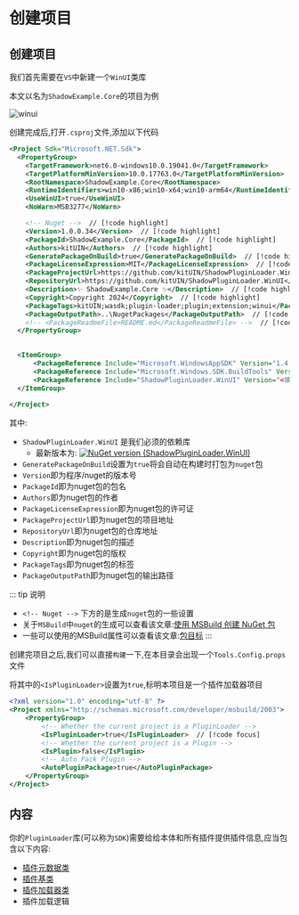 # 创建项目

## 创建项目

我们首先需要在`VS`中新建一个`WinUI`类库

本文以名为`ShadowExample.Core`的项目为例

![winui](/init/winui.png)

创建完成后,打开`.csproj`文件,添加以下代码

```xml
<Project Sdk="Microsoft.NET.Sdk">
  <PropertyGroup>
    <TargetFramework>net6.0-windows10.0.19041.0</TargetFramework>
    <TargetPlatformMinVersion>10.0.17763.0</TargetPlatformMinVersion>
    <RootNamespace>ShadowExample.Core</RootNamespace>
    <RuntimeIdentifiers>win10-x86;win10-x64;win10-arm64</RuntimeIdentifiers>
    <UseWinUI>true</UseWinUI>
	<NoWarn>MSB3277</NoWarn>

	<!-- Nuget -->  // [!code highlight]
	<Version>1.0.0.34</Version>  // [!code highlight]
	<PackageId>ShadowExample.Core</PackageId>  // [!code highlight]
	<Authors>kitUIN</Authors>  // [!code highlight]
	<GeneratePackageOnBuild>true</GeneratePackageOnBuild>  // [!code highlight]
	<PackageLicenseExpression>MIT</PackageLicenseExpression>  // [!code highlight]
	<PackageProjectUrl>https://github.com/kitUIN/ShadowPluginLoader.WinUI</PackageProjectUrl>  // [!code highlight]
	<RepositoryUrl>https://github.com/kitUIN/ShadowPluginLoader.WinUI</RepositoryUrl>  // [!code highlight]
	<Description>✨ ShadowExample.Core ✨</Description>  // [!code highlight]
	<Copyright>Copyright 2024</Copyright>  // [!code highlight]
	<PackageTags>kitUIN;wasdk;plugin-loader;plugin;extension;winui</PackageTags>  // [!code highlight]
	<PackageOutputPath>..\NugetPackages</PackageOutputPath>  // [!code highlight]
	<!-- <PackageReadmeFile>README.md</PackageReadmeFile> -->  // [!code highlight]
  </PropertyGroup>
 

  <ItemGroup>
      <PackageReference Include="Microsoft.WindowsAppSDK" Version="1.4.230913002" />
      <PackageReference Include="Microsoft.Windows.SDK.BuildTools" Version="10.0.22621.755" />
      <PackageReference Include="ShadowPluginLoader.WinUI" Version="<填写最新版本>" />  // [!code highlight]
  </ItemGroup>
	
</Project>
```

其中: 
- `ShadowPluginLoader.WinUI` 是我们必须的依赖库
  - 最新版本为: [![NuGet version (ShadowPluginLoader.WinUI)](https://img.shields.io/nuget/v/ShadowPluginLoader.WinUI?style=flat-square)](https://www.nuget.org/packages/ShadowPluginLoader.WinUI/)
- `GeneratePackageOnBuild`设置为`true`将会自动在构建时打包为`nuget`包
- `Version`即为程序/nuget的版本号
- `PackageId`即为nuget包的包名
- `Authors`即为nuget包的作者
- `PackageLicenseExpression`即为nuget包的许可证
- `PackageProjectUrl`即为nuget包的项目地址
- `RepositoryUrl`即为nuget包的仓库地址
- `Description`即为nuget包的描述
- `Copyright`即为nuget包的版权
- `PackageTags`即为nuget包的标签
- `PackageOutputPath`即为nuget包的输出路径

::: tip 说明
- `<!-- Nuget -->` 下方的是生成`nuget`包的一些设置
- 关于`MSBuild`中`nuget`的生成可以查看该文章:[使用 MSBuild 创建 NuGet 包](https://learn.microsoft.com/zh-cn/nuget/create-packages/creating-a-package-msbuild)
- 一些可以使用的MSBuild属性可以查看该文章:[包目标](https://learn.microsoft.com/zh-cn/nuget/reference/msbuild-targets#pack-target)
:::

创建完项目之后,我们可以直接`构建`一下,在本目录会出现一个`Tools.Config.props`文件

将其中的`<IsPluginLoader>`设置为`true`,标明本项目是一个插件加载器项目
```xml
<?xml version="1.0" encoding="utf-8" ?>
<Project xmlns="http://schemas.microsoft.com/developer/msbuild/2003">
    <PropertyGroup>
        <!-- Whether the current project is a PluginLoader -->
        <IsPluginLoader>true</IsPluginLoader>  // [!code focus]
        <!-- Whether the current project is a Plugin -->
        <IsPlugin>false</IsPlugin>
        <!-- Auto Pack Plugin -->
        <AutoPluginPackage>true</AutoPluginPackage>
    </PropertyGroup>
</Project>
```
## 内容

你的`PluginLoader`库(可以称为`SDK`)需要给给本体和所有插件提供插件信息,应当包含以下内容:

- [插件元数据类](/zh/init/metaplugin)
- [插件基类](/zh/init/iplugin)
- [插件加载器类](/zh/init/customloaderclass)
- 插件加载逻辑
